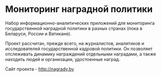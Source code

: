 # Мониторинг наградной политики

Набор информационно-аналитических приложений для мониторинга государственной наградной политики в разных странах (пока в Беларуси, России и Ватикане).

Проект рассчитан, прежде всего, на журналистов, аналитиков и исследователей государственной кадровой политики. Он позволяет отслеживать динамику награждений отдельными наградами, а также находить людей и организации, удостоенные наград.

Сайт проекта - http://nagrady.by

